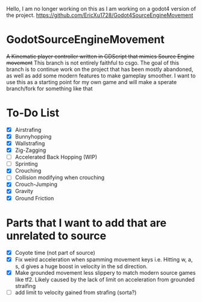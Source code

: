Hello, I am no longer working on this as I am working on a godot4 version of the project. https://github.com/EricXu1728/Godot4SourceEngineMovement

# GodotSourceEngineMovement
~~A Kinematic player controller written in GDScript that mimics Source Engine movement~~
This branch is not entirely faithful to csgo. The goal of this branch is to continue work on the project that has been mostly abandoned, as well as add some modern features to make gameplay smoother. I want to use this as a starting point for my own game and will make a sperate branch/fork for something like that

# To-Do List
- [x] Airstrafing
- [x] Bunnyhopping
- [x] Wallstrafing
- [x] Zig-Zagging
- [ ] Accelerated Back Hopping (WIP)
- [ ] Sprinting
- [x] Crouching
- [ ] Collision modifying when crouching
- [x] Crouch-Jumping
- [x] Gravity
- [x] Ground Friction

# Parts that I want to add that are unrelated to source
- [x] Coyote time (not part of source)
- [x] Fix weird acceleration when spamming movement keys i.e. Hitting w, a, s, d gives a huge boost in velocity in the sd direction.
- [x] Make grounded movement less slippery to match modern source games like tf2. Likely caused by the lack of limit on acceleration from grounded straifing
- [ ] add limit to velocity gained from strafing (sorta?)
